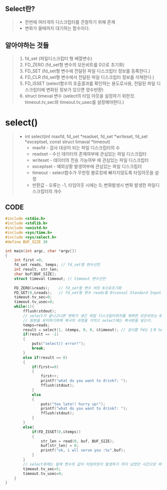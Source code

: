 ## Select란?
> * 한번에 여러개의 디스크립터를 관찰하기 위해 존재<br/>
> * 변화가 올때까지 대기하는 함수이다.<br/>

## 알아야하는 것들
> 1. fd_set (파일디스크립터 형 배열변수)
> 2. FD_ZERO (fd_set형 변수의 모든비트를 0으로 초기화)
> 3. FD_SET (fd_set형 변수에 전달된 파일 디스크립터 정보를 등록한다.)
> 4. FD_CLR (fd_set형 변수에서 전달된 파일 디스크립터 정보를 삭제한다.)
> 5. FD_ISSET (select함수의 호출결과를 확인하는 용도로사용, 전달된 파일 디스크립터에 변화된 정보가 있으면 양수반환)
> 6. struct timeval 변수 (select의 타임 아웃을 설정하기 위한것. timeout.tv_sec와 timeout.tv_usec를 설정해야한다.) 

# select()
> * int select(int maxfd, fd_set *readset, fd_set *writeset, fd_set *exceptset, const struct timaval *timeout)
>   * maxfd - 검사 대상이 되는 파일 디스크립터의 수
>   * readset - 수신 데이터의 존재여부에 관심있는 파일 디스크립터
>   * writeset - 데이터의 전송 가능여부 에 관심있는 파일 디스크립터
>   * exceptset - 예외상황 발생여부에 관심있는 파일 디스크립터
>   * timeout - select함수가 무한정 블로킹에 빠지지않도록 타임아웃을 설정
>   * 반환값 - 오류는 -1, 타임아웃 시에는 0, 변화발생시 변화 발생한 파일디스크립터의 개수

## CODE
```c
#include <stdio.h>
#include <stdlib.h>
#include <unistd.h>
#include <sys/time.h>
#include <sys/select.h>
#define BUF_SIZE 30

int main(int argc, char *argv[])
{
    int first =0;
    fd_set reads, temps; // fd_set형 변수선언
    int result, str_len;
    char buf[BUF_SIZE];
    struct timeval timeout; // timeout 변수선언
    
    FD_ZERO(&reads);    // fd_set형 변수 비트 0으로초기화
    FD_SET(0,&reads);   // fd_set형 변수 reads중 0(consol Standard Input)에 관심을 가지겠다는 것.
    timeout.tv_sec=0;   
    timeout.tv_usec=0;
    while(1){
        fflush(stdout);
        // select가 끝나고나면 변화가 생긴 파일 디스크립터위치를 제외한 모든비트는 0으로초기화 되기때문에
        // 원본을 유지하기위해 복사의 과정을 거치고 select에는 복사본을 넣는다.
        temps=reads;    
        result = select(1, &temps, 0, 0, &timeout); // 검사할 fd는 1개 temp의 수신데이터여부에 관심 timeout
        if(result == -1)
        {
            puts("select() error!");
            break;
        }
        else if(result == 0)
        {
            if(first==0)
            {
                first++;
                printf("what do you want to drink?: ");
                fflush(stdout);
            }
            else
            {
                puts("too late!! hurry up!");
                printf("what do you want to drink?: ");
                fflush(stdout);
            }
        }
        else{
            if(FD_ISSET(0,&temps))
            {
                str_len = read(0, buf, BUF_SIZE);
                buf[str_len] = 0;
                printf("ok, i wll serve you :%s",buf);
            }
        }
        // select후에는 밑에 변수의 값이 타임아웃이 발생하기 까지 남았던 시간으로 바뀌기 때문에 select후에 반복설정 하게 해주어야한다.
        timeout.tv_sec=5;
        timeout.tv_usec=0;
    }
}
```
